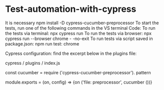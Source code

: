 # Test-automation-with-cypress

It is necessary
npm install -D cypress-cucumber-preprocessor To start the tests, run one of the following commands in the VS terminal Code: To run the tests via terminal: npx cypress run To run the tests via browser: npx cypress run --browser chrome - -no-exit To run tests via script saved in package.json: npm run test: chrome

Cypress configuration: find the excerpt below in the plugins file:

cypress / plugins / index.js

const cucumber = require ('cypress-cucumber-preprocessor'). pattern

module.exports = (on, config) => {on ('file: preprocessor', cucumber ())}

